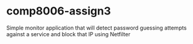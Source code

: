 comp8006-assign3
================

Simple monitor application that will detect  password guessing attempts against a service and block that IP using Netfilter